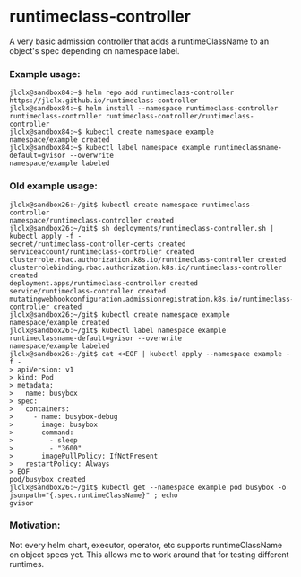 # runtimeclass-controller
A very basic admission controller that adds a runtimeClassName to an object's spec depending on namespace label.

### Example usage:
```console
jlclx@sandbox84:~$ helm repo add runtimeclass-controller https://jlclx.github.io/runtimeclass-controller
jlclx@sandbox84:~$ helm install --namespace runtimeclass-controller runtimeclass-controller runtimeclass-controller/runtimeclass-controller
jlclx@sandbox84:~$ kubectl create namespace example
namespace/example created
jlclx@sandbox84:~$ kubectl label namespace example runtimeclassname-default=gvisor --overwrite
namespace/example labeled
```

### Old example usage:
```console
jlclx@sandbox26:~/git$ kubectl create namespace runtimeclass-controller
namespace/runtimeclass-controller created
jlclx@sandbox26:~/git$ sh deployments/runtimeclass-controller.sh | kubectl apply -f -
secret/runtimeclass-controller-certs created
serviceaccount/runtimeclass-controller created
clusterrole.rbac.authorization.k8s.io/runtimeclass-controller created
clusterrolebinding.rbac.authorization.k8s.io/runtimeclass-controller created
deployment.apps/runtimeclass-controller created
service/runtimeclass-controller created
mutatingwebhookconfiguration.admissionregistration.k8s.io/runtimeclass-controller created
jlclx@sandbox26:~/git$ kubectl create namespace example
namespace/example created
jlclx@sandbox26:~/git$ kubectl label namespace example runtimeclassname-default=gvisor --overwrite
namespace/example labeled
jlclx@sandbox26:~/git$ cat <<EOF | kubectl apply --namespace example -f -
> apiVersion: v1
> kind: Pod
> metadata:
>   name: busybox
> spec:
>   containers:
>     - name: busybox-debug
>       image: busybox
>       command:
>         - sleep
>         - "3600"
>       imagePullPolicy: IfNotPresent
>   restartPolicy: Always
> EOF
pod/busybox created
jlclx@sandbox26:~/git$ kubectl get --namespace example pod busybox -o jsonpath="{.spec.runtimeClassName}" ; echo
gvisor
```

### Motivation:
Not every helm chart, executor, operator, etc supports runtimeClassName on object specs yet.
This allows me to work around that for testing different runtimes.
